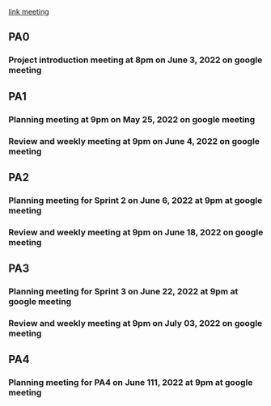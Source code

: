 [link meeting](https://meet.google.com/pgc-evxh-mux?fbclid=IwAR2my9UUv1a8SuRSRzSIpuVT8xqXWSuUCGrl1I3XwXBehMFHtH8DsA83yyc)

## PA0
### Project introduction meeting at 8pm on June 3, 2022 on google meeting 
## PA1
### Planning meeting at 9pm on May 25, 2022 on google meeting
### Review and weekly meeting at 9pm on June 4, 2022 on google meeting
## PA2
### Planning meeting for Sprint 2 on June 6, 2022 at 9pm at google meeting
### Review and weekly meeting at 9pm on June 18, 2022 on google meeting
## PA3
### Planning meeting for Sprint 3 on June 22, 2022 at 9pm at google meeting
### Review and weekly meeting at 9pm on July 03, 2022 on google meeting
## PA4
### Planning meeting for PA4 on June 111, 2022 at 9pm at google meeting
